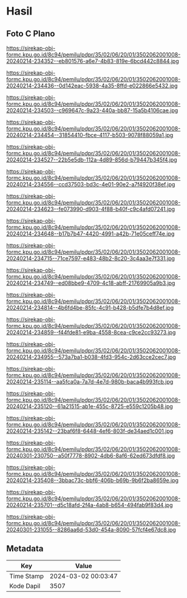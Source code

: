 # Hasil

## Foto C Plano

https://sirekap-obj-formc.kpu.go.id/8c94/pemilu/pdpr/35/02/06/20/01/3502062001008-20240214-234352--eb801576-a6e7-4b83-819e-6bcd442c8844.jpg

https://sirekap-obj-formc.kpu.go.id/8c94/pemilu/pdpr/35/02/06/20/01/3502062001008-20240214-234436--0d142eac-5938-4a35-8ffd-e022866e5432.jpg

https://sirekap-obj-formc.kpu.go.id/8c94/pemilu/pdpr/35/02/06/20/01/3502062001008-20240214-234503--c969647c-9a23-440a-bb87-15a5b4106cae.jpg

https://sirekap-obj-formc.kpu.go.id/8c94/pemilu/pdpr/35/02/06/20/01/3502062001008-20240214-234454--31854410-fbce-4117-b503-9078f88059a1.jpg

https://sirekap-obj-formc.kpu.go.id/8c94/pemilu/pdpr/35/02/06/20/01/3502062001008-20240214-234527--22b5e5db-112a-4d89-856d-b79447b345f4.jpg

https://sirekap-obj-formc.kpu.go.id/8c94/pemilu/pdpr/35/02/06/20/01/3502062001008-20240214-234556--ccd37503-bd3c-4e01-90e2-a7f4920f38ef.jpg

https://sirekap-obj-formc.kpu.go.id/8c94/pemilu/pdpr/35/02/06/20/01/3502062001008-20240214-234623--fe073990-d903-4f88-b40f-c9c4afd07241.jpg

https://sirekap-obj-formc.kpu.go.id/8c94/pemilu/pdpr/35/02/06/20/01/3502062001008-20240214-234648--b17b7b47-4420-4991-a42b-71e05ceff74e.jpg

https://sirekap-obj-formc.kpu.go.id/8c94/pemilu/pdpr/35/02/06/20/01/3502062001008-20240214-234715--71ce7597-e483-48b2-8c20-3c4aa3e7f331.jpg

https://sirekap-obj-formc.kpu.go.id/8c94/pemilu/pdpr/35/02/06/20/01/3502062001008-20240214-234749--ed08bbe9-4709-4c18-abff-21769905a9b3.jpg

https://sirekap-obj-formc.kpu.go.id/8c94/pemilu/pdpr/35/02/06/20/01/3502062001008-20240214-234814--4b6fd4be-85fc-4c91-b428-b5dfe7b4d8ef.jpg

https://sirekap-obj-formc.kpu.go.id/8c94/pemilu/pdpr/35/02/06/20/01/3502062001008-20240214-234859--f44fde81-e9ba-4558-8cea-c9ce2cc93273.jpg

https://sirekap-obj-formc.kpu.go.id/8c94/pemilu/pdpr/35/02/06/20/01/3502062001008-20240214-234955--573a7ba1-b038-4fd3-954c-2d63cce2cec7.jpg

https://sirekap-obj-formc.kpu.go.id/8c94/pemilu/pdpr/35/02/06/20/01/3502062001008-20240214-235114--aa5fca0a-7a7d-4e7d-980b-baca4b993fcb.jpg

https://sirekap-obj-formc.kpu.go.id/8c94/pemilu/pdpr/35/02/06/20/01/3502062001008-20240214-235120--61a21515-ab1e-455c-8725-e559c1205b48.jpg

https://sirekap-obj-formc.kpu.go.id/8c94/pemilu/pdpr/35/02/06/20/01/3502062001008-20240214-235142--23baf6f8-6448-4ef6-803f-de34aed1c001.jpg

https://sirekap-obj-formc.kpu.go.id/8c94/pemilu/pdpr/35/02/06/20/01/3502062001008-20240301-230750--a50f7778-8902-4db6-8af6-62ed673dfdf8.jpg

https://sirekap-obj-formc.kpu.go.id/8c94/pemilu/pdpr/35/02/06/20/01/3502062001008-20240214-235408--3bbac73c-bbf6-406b-b69b-9b6f2ba8659e.jpg

https://sirekap-obj-formc.kpu.go.id/8c94/pemilu/pdpr/35/02/06/20/01/3502062001008-20240214-235701--d5c18afd-2f4a-4ab8-b654-494fab9f83d4.jpg

https://sirekap-obj-formc.kpu.go.id/8c94/pemilu/pdpr/35/02/06/20/01/3502062001008-20240301-231055--8286aa6d-53d0-454a-8090-57fcf4e67dc8.jpg


## Metadata

| Key        | Value               |
| ---------- | ------------------- |
| Time Stamp | 2024-03-02 00:03:47 |
| Kode Dapil | 3507                |




